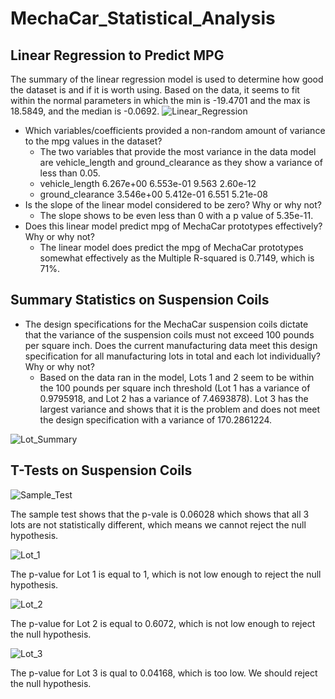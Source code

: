 # MechaCar_Statistical_Analysis
## Linear Regression to Predict MPG
The summary of the linear regression model is used to determine how good the dataset is and if it is worth using. Based on the data, it seems to fit within the normal parameters in which the min is -19.4701 and the max is 18.5849, and the median is -0.0692.
![Linear_Regression](https://user-images.githubusercontent.com/104965708/193727838-e380847b-62f6-4a3f-a28f-753ef7fef114.png)
* Which variables/coefficients provided a non-random amount of variance to the mpg values in the dataset?
  * The two variables that provide the most variance in the data model are vehicle_length and ground_clearance as they show a variance of less than 0.05.
  * vehicle_length    6.267e+00  6.553e-01   9.563 2.60e-12
  * ground_clearance  3.546e+00  5.412e-01   6.551 5.21e-08 
* Is the slope of the linear model considered to be zero? Why or why not?
  * The slope shows to be even less than 0 with a p value of 5.35e-11.
* Does this linear model predict mpg of MechaCar prototypes effectively? Why or why not?
  * The linear model does predict the mpg of MechaCar prototypes somewhat effectively as the Multiple R-squared is 0.7149, which is 71%.
## Summary Statistics on Suspension Coils
* The design specifications for the MechaCar suspension coils dictate that the variance of the suspension coils must not exceed 100 pounds per square inch. Does the current manufacturing data meet this design specification for all manufacturing lots in total and each lot individually? Why or why not?
  * Based on the data ran in the model, Lots 1 and 2 seem to be within the 100 pounds per square inch threshold (Lot 1 has a variance of 0.9795918, and Lot 2 has a variance of 7.4693878). Lot 3 has the largest variance and shows that it is the problem and does not meet the design specification with a variance of 170.2861224.

![Lot_Summary](https://user-images.githubusercontent.com/104965708/193735686-c9ce1277-e47e-490c-9c4d-ff9eaed120f1.png)

## T-Tests on Suspension Coils
![Sample_Test](https://user-images.githubusercontent.com/104965708/193736700-064a3d15-c071-4bbf-86ef-3d0491f22367.png)

The sample test shows that the p-vale is 0.06028 which shows that all 3 lots are not statistically different, which means we cannot reject the null hypothesis.

![Lot_1](https://user-images.githubusercontent.com/104965708/193736987-7ba745a2-18b5-4830-ae96-385367d215f6.png)

The p-value for Lot 1 is equal to 1, which is not low enough to reject the null hypothesis.

![Lot_2](https://user-images.githubusercontent.com/104965708/193737199-a7beb730-1f9c-4ef8-b656-cb3d488807ab.png)

The p-value for Lot 2 is equal to 0.6072, which is not low enough to reject the null hypothesis.

![Lot_3](https://user-images.githubusercontent.com/104965708/193737350-cca72c27-81a9-4302-a98f-eb9688f587fb.png)

The p-value for Lot 3 is qual to 0.04168, which is too low. We should reject the null hypothesis.
